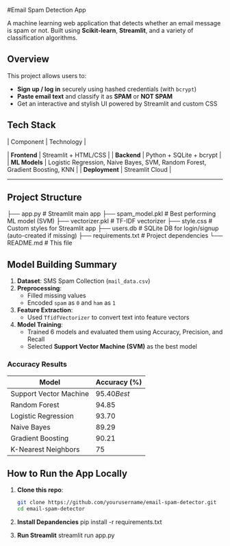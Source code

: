 #Email Spam Detection App

A machine learning web application that detects whether an email message is spam or not. Built using **Scikit-learn**, **Streamlit**, and a variety of classification algorithms.

## Overview

This project allows users to:
- **Sign up / log in** securely using hashed credentials (with `bcrypt`)
- **Paste email text** and classify it as **SPAM** or **NOT SPAM**
- Get an interactive and stylish UI powered by Streamlit and custom CSS

## Tech Stack

| Component | Technology |

| **Frontend** | Streamlit + HTML/CSS |
| **Backend** | Python + SQLite + bcrypt |
| **ML Models** | Logistic Regression, Naive Bayes, SVM, Random Forest, Gradient Boosting, KNN |
| **Deployment** | Streamlit Cloud |

---

## Project Structure
├── app.py # Streamlit main app
├── spam_model.pkl # Best performing ML model (SVM)
├── vectorizer.pkl # TF-IDF vectorizer
├── style.css # Custom styles for Streamlit app
├── users.db # SQLite DB for login/signup (auto-created if missing)
├── requirements.txt # Project dependencies
└── README.md # This file


## Model Building Summary

1. **Dataset**: SMS Spam Collection (`mail_data.csv`)
2. **Preprocessing**:
   - Filled missing values
   - Encoded `spam` as `0` and `ham` as `1`
3. **Feature Extraction**:
   - Used `TfidfVectorizer` to convert text into feature vectors
4. **Model Training**:
   - Trained 6 models and evaluated them using Accuracy, Precision, and Recall
   - Selected **Support Vector Machine (SVM)** as the best model

### Accuracy Results

| Model                  | Accuracy (%) |
|------------------------|--------------|
| Support Vector Machine | 95.40*Best*  |
| Random Forest          | 94.85        |
| Logistic Regression    | 93.70        |
| Naive Bayes            | 89.29        |
| Gradient Boosting      | 90.21        |
| K-Nearest Neighbors    | 75           |


## How to Run the App Locally

1. **Clone this repo**:

   ```bash
   git clone https://github.com/yourusername/email-spam-detector.git
   cd email-spam-detector
2. **Install Depandencies**
   pip install -r requirements.txt

3. **Run Streamlit**
   streamlit run app.py
